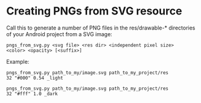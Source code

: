 # Creating PNGs from SVG resource

Call this to generate a number of PNG files in the res/drawable-\*
directories of your Android project from a SVG image:

    pngs_from_svg.py <svg file> <res dir> <independent pixel size>
	<color> <opacity> [<suffix>]

Example:

    pngs_from_svg.py path_to_my/image.svg path_to_my_project/res
	32 "#000" 0.54 _light

    pngs_from_svg.py path_to_my/image.svg path_to_my_project/res
	32 "#fff" 1.0 _dark
